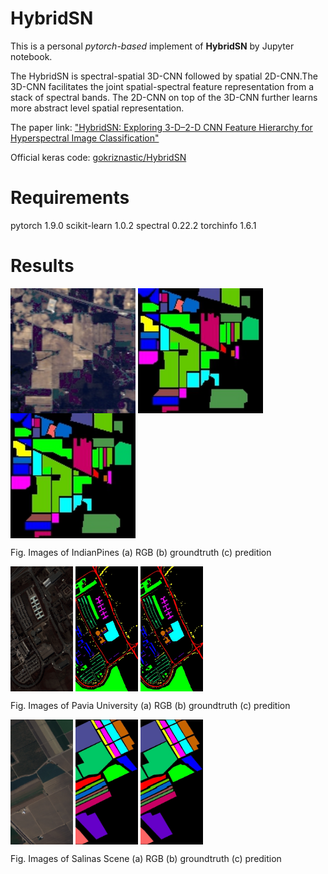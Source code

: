 # **HybridSN**

This is a personal *pytorch-based* implement of **HybridSN** by Jupyter notebook.

The HybridSN is spectral-spatial 3D-CNN followed by spatial 2D-CNN.The 3D-CNN facilitates the joint spatial-spectral feature representation from a stack of spectral bands. The 2D-CNN on top of the 3D-CNN further learns more abstract level spatial representation.

The paper link: ["HybridSN: Exploring 3-D–2-D CNN Feature Hierarchy for Hyperspectral Image Classification"](https://ieeexplore.ieee.org/document/8736016)

Official keras code: [gokriznastic/HybridSN
](https://github.com/gokriznastic/HybridSN)

# Requirements

pytorch 1.9.0
scikit-learn 1.0.2
spectral 0.22.2
torchinfo 1.6.1

# Results


<img src="results/IP_RGB_origin.jpg" width = "200" height = "200" align=center /> <img src="results/IP_gt.jpg" width = "200" height = "200"  align=center /> <img src="results/IP/prediction_masked.jpg" width = "200" height = "200" align=center />

Fig. Images of IndianPines (a) RGB  (b) groundtruth  (c) predition

<img src="results/PU_RGB_origin.jpg" width = "100" height = "200" align=center /> <img src="results/PU_gt.jpg" width = "100" height = "200" align=center /> <img src="results/PU/prediction_masked.jpg" width = "100" height = "200" align=center />

Fig. Images of Pavia University (a) RGB  (b) groundtruth  (c) predition

<img src="results/SA_RGB_origin.jpg" width = "100" height = "200" align=center /> <img src="results/SA_gt.jpg" width = "100" height = "200" align=center /> <img src="results/SA/prediction_masked.jpg" width = "100" height = "200" align=center />

Fig. Images of Salinas Scene (a) RGB  (b) groundtruth  (c) predition
